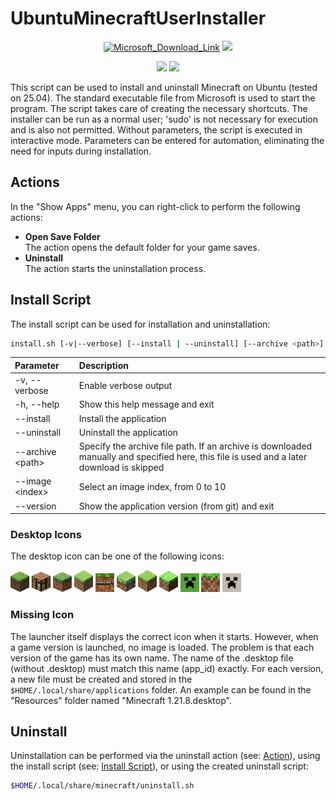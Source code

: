 # UbuntuMinecraftUserInstaller

<div align="center">

[![Microsoft_Download_Link](https://img.shields.io/badge/Minecraft-Microsoft_Download_Link-52a335)](https://www.minecraft.net/en-us/download "Link to the official Microsoft Minecraft download page")
[![](https://img.shields.io/badge/Ubuntu--de460c)](https://ubuntu.com/ "Link to Ubuntu")

![](https://img.shields.io/badge/sudo-NO-darkgreen)
![](https://img.shields.io/badge/isolation-NO-darkred)

</div>

This script can be used to install and uninstall Minecraft on Ubuntu (tested on 25.04).
The standard executable file from Microsoft is used to start the program.
The script takes care of creating the necessary shortcuts.
The installer can be run as a normal user; 'sudo' is not necessary for
execution and is also not permitted. Without parameters, the script is
executed in interactive mode. Parameters can be entered for automation,
eliminating the need for inputs during installation.

## Actions

In the "Show Apps" menu, you can right-click to perform the following actions:

- **Open Save Folder** \
  The action opens the default folder for your game saves.
- **Uninstall** \
  The action starts the uninstallation process.

## Install Script

The install script can be used for installation and uninstallation:

```bash
install.sh [-v|--verbose] [--install | --uninstall] [--archive <path>] [--image <index>] [-h|--help] [--version]
```

| Parameter              | Description                                      |
| :--------------------- | :----------------------------------------------- |
| -v, --verbose          | Enable verbose output                            |
| -h, --help             | Show this help message and exit                  |
|     --install          | Install the application                          |
|     --uninstall        | Uninstall the application                        |
|     --archive \<path\> | Specify the archive file path. If an archive is downloaded manually and specified here, this file is used and a later download is skipped |
|     --image \<index\>  | Select an image index, from 0 to 10              |
|     --version          | Show the application version (from git) and exit |

### Desktop Icons

The desktop icon can be one of the following icons:

<picture>
  <img
    alt=""
    src="./Resources/Icons/minecraft_2009-2013.svg"
    width="30" />
</picture><picture>
  <img
    alt=""
    src="./Resources/Icons/minecraft_2013-2023.svg"
    width="30" />
</picture><picture>
  <img
    alt=""
    src="./Resources/Icons/minecraft_2013-2023_1.6-1.19.svg"
    width="30" />
</picture><picture>
  <img
    alt=""
    src="./Resources/Icons/minecraft_2016-2023_favicon.svg"
    width="30" />
</picture><picture>
  <img
    alt=""
    src="./Resources/Icons/minecraft_2017-2023_bedrock.svg"
    width="30" />
</picture><picture>
  <img
    alt=""
    src="./Resources/Icons/minecraft_2019.svg"
    width="30" />
</picture><picture>
  <img
    alt=""
    src="./Resources/Icons/minecraft_2020-2023_variant.svg"
    width="30" />
</picture><picture>
  <img
    alt=""
    src="./Resources/Icons/minecraft_2021.svg"
    width="30" />
</picture><picture>
  <img
    alt=""
    src="./Resources/Icons/minecraft_2023.svg"
    width="30" />
</picture><picture>
  <img
    alt=""
    src="./Resources/Icons/minecraft_2023_bedrock.svg"
    width="30" />
</picture><picture>
  <img
    alt=""
    src="./Resources/Icons/minecraft_2023_linux.svg"
    width="30" />
</picture>

### Missing Icon

The launcher itself displays the correct icon when it starts. However, when a game version is launched, no image is loaded. The problem is that each version of the game has its own name. The name of the .desktop file (without .desktop) must match this name (app_id) exactly.
For each version, a new file must be created and stored in the `$HOME/.local/share/applications` folder. An example can be found in the "Resources" folder named "Minecraft 1.21.8.desktop".

## Uninstall

Uninstallation can be performed via the uninstall action
(see: [Action](#Actions)), using the install script
(see: [Install Script](#Install-Script)), or using the created
uninstall script:

```bash
$HOME/.local/share/minecraft/uninstall.sh
```

